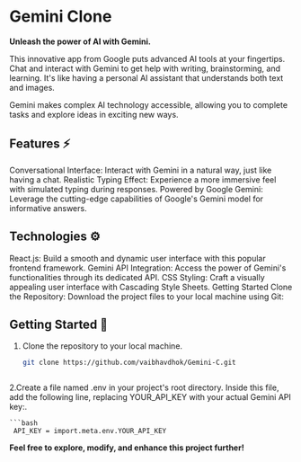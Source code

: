 #  Gemini Clone 



**Unleash the power of AI with Gemini.**

This innovative app from Google puts advanced AI tools at your fingertips. Chat and interact with Gemini to get help with writing, brainstorming, and learning. It's like having a personal AI assistant that understands both text and images.

Gemini makes complex AI technology accessible, allowing you to complete tasks and explore ideas in exciting new ways.

## Features ⚡
Conversational Interface: Interact with Gemini in a natural way, just like having a chat.
Realistic Typing Effect: Experience a more immersive feel with simulated typing during responses.
Powered by Google Gemini: Leverage the cutting-edge capabilities of Google's Gemini model for informative answers.

## Technologies ⚙️
React.js: Build a smooth and dynamic user interface with this popular frontend framework.
Gemini API Integration: Access the power of Gemini's functionalities through its dedicated API.
CSS Styling: Craft a visually appealing user interface with Cascading Style Sheets.
Getting Started
Clone the Repository: Download the project files to your local machine using Git:

## Getting Started 🚦
1. Clone the repository to your local machine.

    ```bash
   git clone https://github.com/vaibhavdhok/Gemini-C.git



2.Create a file named .env in your project's root directory. Inside this file, add the following line, replacing YOUR_API_KEY with your actual Gemini API key:.

    ```bash
     API_KEY = import.meta.env.YOUR_API_KEY

   

  **Feel free to explore, modify, and enhance this project further!**
